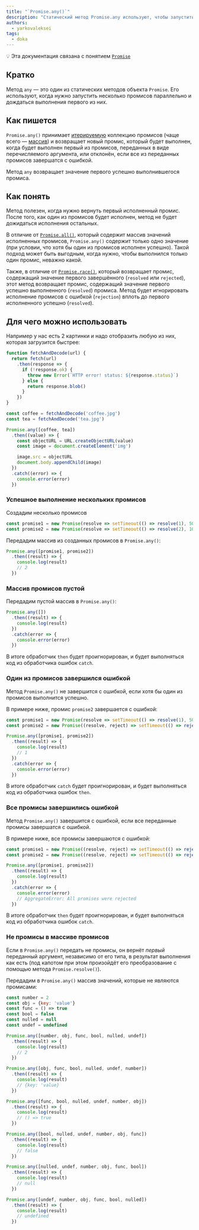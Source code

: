 ```yaml
---
title: "`Promise.any()`"
description: "Статический метод Promise.any используют, чтобы запустить несколько промисов параллельно и дождаться, когда один из них выполнится."
authors:
  - yarkovaleksei
tags:
  - doka
---
```


<aside>

💡 Эта документация связана с понятием [`Promise`](/js/promise/)

</aside>

## Кратко

Метод `any` — это один из статических методов объекта `Promise`. Его используют, когда нужно запустить несколько промисов параллельно и дождаться выполнения первого из них.

## Как пишется

`Promise.any()` принимает [итерируемую](/js/iterator/) коллекцию промисов (чаще всего — [массив](/js/arrays/)) и возвращает новый промис, который будет выполнен, когда будет выполнен первый из промисов, переданных в виде перечисляемого аргумента, или отклонён, если все из переданных промисов завершатся с ошибкой.

Метод `any` возвращает значение первого успешно выполнившегося промиса.

## Как понять

Метод полезен, когда нужно вернуть первый исполненный промис. После того, как один из промисов будет исполнен, метод не будет дожидаться исполнения остальных.

В отличие от [`Promise.all()`](/js/promise-all/), который содержит массив значений исполненных промисов, `Promise.any()` содержит только одно значение (при условии, что хотя бы один из промисов исполнен успешно). Такой подход может быть выгодным, когда нужно, чтобы выполнился только один промис, неважно какой.

Также, в отличие от [`Promise.race()`](/js/promise-race/), который возвращает промис, содержащий значение первого завершённого (`resolved` или `rejected`), этот метод возвращает промис, содержащий значение первого успешно выполненного (`resolved`) промиса. Метод будет игнорировать исполнение промисов с ошибкой (`rejection`) вплоть до первого исполненного успешно (`resolved`).

## Для чего можно использовать

Например у нас есть 2 картинки и надо отобразить любую из них, которая загрузится быстрее:

```js
function fetchAndDecode(url) {
  return fetch(url)
    .then(response => {
      if (!response.ok) {
        throw new Error(`HTTP error! status: ${response.status}`)
      } else {
        return response.blob()
      }
    })
}

const coffee = fetchAndDecode('coffee.jpg')
const tea = fetchAndDecode('tea.jpg')

Promise.any([coffee, tea])
  .then((value) => {
    const objectURL = URL.createObjectURL(value)
    const image = document.createElement('img')

    image.src = objectURL
    document.body.appendChild(image)
  })
  .catch((error) => {
    console.error(error)
  })
```

### Успешное выполнение нескольких промисов

Создадим несколько промисов

```js
const promise1 = new Promise(resolve => setTimeout(() => resolve(1), 5000))
const promise2 = new Promise(resolve => setTimeout(() => resolve(2), 1000))
```

Передадим массив из созданных промисов в `Promise.any()`:

```js
Promise.any([promise1, promise2])
  .then((result) => {
    console.log(result)
    // 2
  })
```

### Массив промисов пустой

Передадим пустой массив в `Promise.any()`:

```js
Promise.any([])
  .then((result) => {
    console.log(result)
  })
  .catch(error => {
    console.error(error)
  })
```

В итоге обработчик `then` будет проигнорирован, и будет выполняться код из обработчика ошибок `catch`.

### Один из промисов завершился ошибкой

Метод `Promise.any()` не завершится с ошибкой, если хотя бы один из промисов выполнится успешно.

В примере ниже, промис `promise2` завершается с ошибкой:

```js
const promise1 = new Promise(resolve => setTimeout(() => resolve(1), 5000))
const promise2 = new Promise((resolve, reject) => setTimeout(() => reject('error'), 1000))

Promise.any([promise1, promise2])
  .then((result) => {
    console.log(result)
    // 1
  })
  .catch(error => {
    console.error(error)
  })
```

В итоге обработчик `catch` будет проигнорирован, и будет выполняться код из обработчика ошибок `then`.

### Все промисы завершились ошибкой

Метод `Promise.any()` завершится с ошибкой, если все переданные промисы завершатся с ошибкой.

В примере ниже, все промисы завершаются с ошибкой:

```js
const promise1 = new Promise((resolve, reject) => setTimeout(() => reject('error1'), 5000))
const promise2 = new Promise((resolve, reject) => setTimeout(() => reject('error2'), 1000))

Promise.any([promise1, promise2])
  .then((result) => {
    console.log(result)
  })
  .catch(error => {
    console.error(error)
    // AggregateError: All promises were rejected
  })
```

В итоге обработчик `then` будет проигнорирован, и будет выполняться код из обработчика ошибок `catch`.

### Не промисы в массиве промисов

Если в `Promise.any()` передать не промисы, он вернёт *первый* переданный аргумент, независимо от его типа, в результат выполнения как есть (под капотом при этом произойдёт его преобразование с помощью метода `Promise.resolve()`).

Передадим в `Promise.any()` массив значений, которые не являются промисами:

```js
const number = 2
const obj = {key: 'value'}
const func = () => true
const bool = false
const nulled = null
const undef = undefined

Promise.any([number, obj, func, bool, nulled, undef])
  .then((result) => {
    console.log(result)
    // 2
  })

Promise.any([obj, func, bool, nulled, undef, number])
  .then((result) => {
    console.log(result)
    // {key: 'value}
  })

Promise.any([func, bool, nulled, undef, number, obj])
  .then((result) => {
    console.log(result)
    // () => true
  })

Promise.any([bool, nulled, undef, number, obj, func])
  .then((result) => {
    console.log(result)
    // false
  })

Promise.any([nulled, undef, number, obj, func, bool])
  .then((result) => {
    console.log(result)
    // null
  })

Promise.any([undef, number, obj, func, bool, nulled])
  .then((result) => {
    console.log(result)
    // undefined
  })
```
